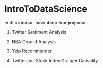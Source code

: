 # IntroToDataScience
In this course I have done four projects:
1. Twitter Sentiment Analysis

2. NBA Ground Analysis

3. Yelp Recommender

4. Twitter and Stock Index Granger Causality
